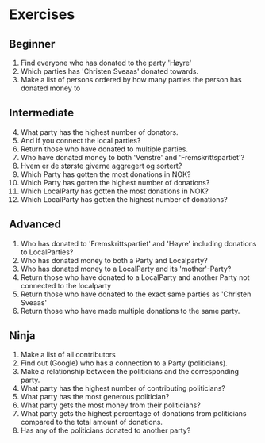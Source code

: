# Exercises

## Beginner

1. Find everyone who has donated to the party 'Høyre'
2. Which parties has 'Christen Sveaas' donated towards.
3. Make a list of persons ordered by how many parties the person has donated money to


## Intermediate
4. What party has the highest number of donators.
5. And if you connect the local parties?
1. Return those who have donated to multiple parties.
1. Who have donated money to both 'Venstre' and 'Fremskrittspartiet'?
1. Hvem er de største giverne aggregert og sortert?
1. Which Party has gotten the most donations in NOK?
1. Which Party has gotten the highest number of donations? 
1. Which LocalParty has gotten the most donations in NOK?
1. Which LocalParty has gotten the highest number of donations? 

## Advanced

1. Who has donated to 'Fremskrittspartiet' and 'Høyre' including donations to LocalParties?
1. Who has donated money to both a Party and Localparty?
1. Who has donated money to a LocalParty and its 'mother'-Party?
1. Return those who have donated to a LocalParty and another Party not connected to the localparty
1. Return those who have donated to the exact same parties as 'Christen Sveaas'
1. Return those who have made multiple donations to the same party.

## Ninja
1. Make a list of all contributors
1. Find out (Google) who has a connection to a Party (politicians).
1. Make a relationship between the politicians and the corresponding party.
1. What party has the highest number of contributing politicians?
1. What party has the most generous politician?
1. What party gets the most money from their politicians?
1. What party gets the highest percentage of donations from politicians compared to the total amount of donations.
1. Has any of the politicians donated to another party?









